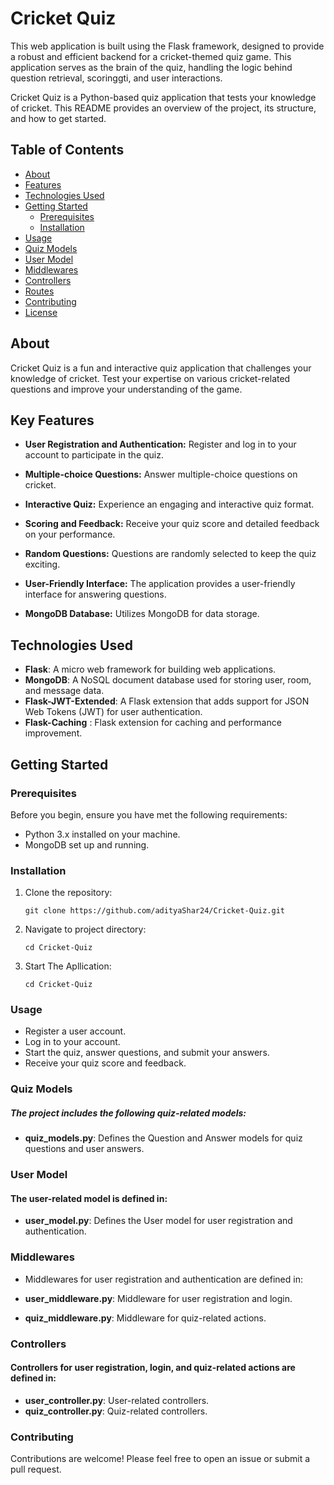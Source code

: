 # Cricket Quiz

This web application is built using the Flask framework, designed to provide a robust and efficient backend for a cricket-themed quiz game. This application serves as the brain of the quiz, handling the logic behind question retrieval, scoringgti, and user interactions.


Cricket Quiz is a Python-based quiz application that tests your knowledge of cricket. This README provides an overview of the project, its structure, and how to get started.

## Table of Contents

- [About](#about)
- [Features](#features)
- [Technologies Used](#technologies-used)
- [Getting Started](#getting-started)
  - [Prerequisites](#prerequisites)
  - [Installation](#installation)
- [Usage](#usage)
- [Quiz Models](#quiz-models)
- [User Model](#user-model)
- [Middlewares](#middlewares)
- [Controllers](#controllers)
- [Routes](#routes)
- [Contributing](#contributing)
- [License](#license)

## About

Cricket Quiz is a fun and interactive quiz application that challenges your knowledge of cricket. Test your expertise on various cricket-related questions and improve your understanding of the game.

## Key Features

- **User Registration and Authentication:** Register and log in to your account to participate in the quiz.

- **Multiple-choice Questions:** Answer multiple-choice questions on cricket.

- **Interactive Quiz:** Experience an engaging and interactive quiz format.

- **Scoring and Feedback:** Receive your quiz score and detailed feedback on your performance.

- **Random Questions:** Questions are randomly selected to keep the quiz exciting.

- **User-Friendly Interface:** The application provides a user-friendly interface for answering questions.

- **MongoDB Database:** Utilizes MongoDB for data storage.

## Technologies Used

- **Flask**: A micro web framework for building web applications.
- **MongoDB**: A NoSQL document database used for storing user, room, and message data.
- **Flask-JWT-Extended**: A Flask extension that adds support for JSON Web Tokens (JWT) for user authentication.
- **Flask-Caching** :  Flask extension for caching and performance improvement.

## Getting Started

### Prerequisites

Before you begin, ensure you have met the following requirements:

- Python 3.x installed on your machine.
- MongoDB set up and running.

### Installation

1. Clone the repository:

   ```shell
   git clone https://github.com/adityaShar24/Cricket-Quiz.git

2. Navigate to project directory:

    ```shell
    cd Cricket-Quiz

3. Start The Apllication:

    ```shell
    cd Cricket-Quiz

### Usage

- Register a user account.
- Log in to your account.
- Start the quiz, answer questions, and submit your answers.
- Receive your quiz score and feedback.

### Quiz Models

##### The project includes the following quiz-related models:

- **quiz_models.py**: Defines the Question and Answer models for quiz questions and user answers.


### User Model

#### The user-related model is defined in:

- **user_model.py**: Defines the User model for user registration and authentication.

### Middlewares

- Middlewares for user registration and authentication are defined in:

- **user_middleware.py**: Middleware for user registration and login.
- **quiz_middleware.py**: Middleware for quiz-related actions.

### Controllers
#### Controllers for user registration, login, and quiz-related actions are defined in:

- **user_controller.py**: User-related controllers.
- **quiz_controller.py**: Quiz-related controllers.

### Contributing

Contributions are welcome! Please feel free to open an issue or submit a pull request.